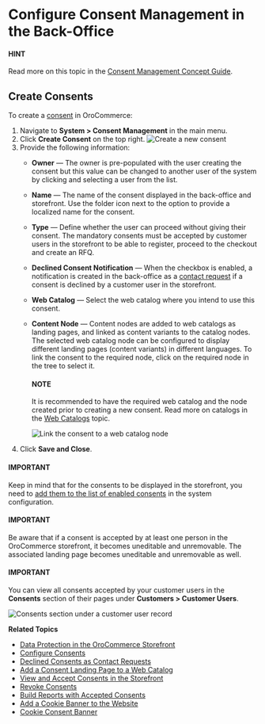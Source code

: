 <a id="system-consent-management"></a>

# Configure Consent Management in the Back-Office

#### HINT
Read more on this topic in the [Consent Management Concept Guide](../../../concept-guides/consents/index.md#user-guide-consents).

<a id="user-guide-consents-create"></a>

## Create Consents

<!-- begin_create_consents -->

To create a [consent](../../../glossary.md#term-Consent) in OroCommerce:

1. Navigate to **System > Consent Management** in the main menu.
2. Click **Create Consent** on the top right.
   ![Create a new consent](user/img/system/consents/create_new_consent.png)
3. Provide the following information:
   * **Owner** — The owner is pre-populated with the user creating the consent but this value can be changed to another user of the system by clicking <i class="fa fa-bars fa-lg" aria-hidden="true"></i> and selecting a user from the list.
   * **Name** — The name of the consent displayed in the back-office and storefront. Use the folder icon next to the option to provide a localized name for the consent.
   * **Type** — Define whether the user can proceed without giving their consent. The mandatory consents must be accepted by customer users in the storefront to be able to register, proceed to the checkout and create an RFQ.
   * **Declined Consent Notification** — When the checkbox is enabled, a notification is created in the back-office as a [contact request](../../activities/contact-requests/index.md#user-guide-activities-requests) if a consent is declined by a customer user in the storefront.
   * **Web Catalog** — Select the web catalog where you intend to use this consent.
   * **Content Node** — Content nodes are added to web catalogs as landing pages, and linked as content variants to the catalog nodes. The selected web сatalog node can be configured to display different landing pages (content variants) in different languages. To link the consent to the required node, click on the required node in the tree to select it.

     #### NOTE
     It is recommended to have the required web catalog and the node created prior to creating a new consent. Read more on catalogs in the [Web Catalogs](../../marketing/web-catalogs/index.md#user-guide-web-catalog) topic.

     ![Link the consent to a web catalog node](user/img/system/consents/link_consent_to_node.png)
4. Click **Save and Close**.

#### IMPORTANT
Keep in mind that for the consents to be displayed in the storefront, you need to [add them to the list of enabled consents](../configuration/commerce/customer/global-consents.md#admin-guide-commerce-configuration-customers-consents-enable-globally) in the system configuration.

#### IMPORTANT
Be aware that if a consent is accepted by at least one person in the OroCommerce storefront, it becomes uneditable and unremovable. The associated landing page becomes uneditable and unremovable as well.

#### IMPORTANT
You can view all consents accepted by your customer users in the **Consents** section of their pages under **Customers > Customer Users**.

![Consents section under a customer user record](user/img/system/consents/consents_section_customer_user_page.png)

**Related Topics**

* [Data Protection in the OroCommerce Storefront](../../../storefront/account/my-profile/index.md#frontstore-guide-profile-consents)
* [Configure Consents](../configuration/commerce/customer/global-consents.md#configuration-guide-commerce-configuration-consents)
* [Declined Consents as Contact Requests](../../activities/contact-requests/index.md#user-guide-activities-requests)
* [Add a Consent Landing Page to a Web Catalog](../../../concept-guides/consents/add-consent.md#user-guide-consents-add)
* [View and Accept Consents in the Storefront](../../../storefront/account/my-profile/index.md#frontstore-guide-profile-consents)
* [Revoke Consents](../../activities/contact-requests/index.md#user-guide-activities-requests)
* [Build Reports with Accepted Consents](../../../concept-guides/consents/accepted-consents-report.md#user-guide-reports-accepted-consents)
* [Add a Cookie Banner to the Website](../../../../bundles/commerce/CookieConsentBundle/index.md#bundle-docs-commerce-cookie-consent-bundle)
* [Cookie Consent Banner](../../../storefront/cookie-consent-banner/index.md#frontstore-guide-cookie-banner)

<!-- fa-bars = fa-navicon -->
<!-- Ic Tiles is used as Set As Default in saved views, and as tiles in display layout options -->
<!-- IcPencil refers to Rename in Commerce and Inline Editing in CRM -->
<!-- Check mark in the square. -->
<!-- SortDesc is also used as drop-down arrow -->
